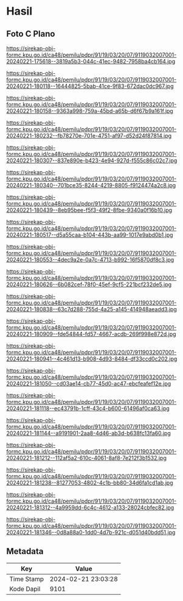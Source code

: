 # Hasil

## Foto C Plano

https://sirekap-obj-formc.kpu.go.id/ca48/pemilu/pdpr/91/19/03/20/07/9119032007001-20240221-175618--3819a5b3-044c-41ec-9482-7958ba4cb164.jpg

https://sirekap-obj-formc.kpu.go.id/ca48/pemilu/pdpr/91/19/03/20/07/9119032007001-20240221-180118--16444825-5bab-41ce-9f83-672dac0dc967.jpg

https://sirekap-obj-formc.kpu.go.id/ca48/pemilu/pdpr/91/19/03/20/07/9119032007001-20240221-180158--9363a998-759a-45bd-a65b-d6f67b9a161f.jpg

https://sirekap-obj-formc.kpu.go.id/ca48/pemilu/pdpr/91/19/03/20/07/9119032007001-20240221-180232--fb78270e-701e-4751-af97-d52d24f87814.jpg

https://sirekap-obj-formc.kpu.go.id/ca48/pemilu/pdpr/91/19/03/20/07/9119032007001-20240221-180307--837e890e-b423-4e94-927d-f555c86c02c7.jpg

https://sirekap-obj-formc.kpu.go.id/ca48/pemilu/pdpr/91/19/03/20/07/9119032007001-20240221-180340--701bce35-8244-4219-8805-f9124474a2c8.jpg

https://sirekap-obj-formc.kpu.go.id/ca48/pemilu/pdpr/91/19/03/20/07/9119032007001-20240221-180439--8eb95bee-f5f3-49f2-8fbe-9340a0f16b10.jpg

https://sirekap-obj-formc.kpu.go.id/ca48/pemilu/pdpr/91/19/03/20/07/9119032007001-20240221-180517--d5a55caa-b104-443b-aa99-1017e9abd0b1.jpg

https://sirekap-obj-formc.kpu.go.id/ca48/pemilu/pdpr/91/19/03/20/07/9119032007001-20240221-180553--4dec9a2e-0a7c-4713-b992-16f5870df8c3.jpg

https://sirekap-obj-formc.kpu.go.id/ca48/pemilu/pdpr/91/19/03/20/07/9119032007001-20240221-180626--6b082cef-78f0-45ef-9cf5-221bcf232de5.jpg

https://sirekap-obj-formc.kpu.go.id/ca48/pemilu/pdpr/91/19/03/20/07/9119032007001-20240221-180838--63c7d288-755d-4a25-a145-414948aeadd3.jpg

https://sirekap-obj-formc.kpu.go.id/ca48/pemilu/pdpr/91/19/03/20/07/9119032007001-20240221-180909--fde54844-fd57-4667-acdb-269f998e872d.jpg

https://sirekap-obj-formc.kpu.go.id/ca48/pemilu/pdpr/91/19/03/20/07/9119032007001-20240221-180941--4c461d13-b908-4d93-8484-df33ccd0c202.jpg

https://sirekap-obj-formc.kpu.go.id/ca48/pemilu/pdpr/91/19/03/20/07/9119032007001-20240221-181050--cd03ae14-cb77-45d0-ac47-ebcfeafef12e.jpg

https://sirekap-obj-formc.kpu.go.id/ca48/pemilu/pdpr/91/19/03/20/07/9119032007001-20240221-181118--ec43791b-1cff-43c4-b600-61496af0ca63.jpg

https://sirekap-obj-formc.kpu.go.id/ca48/pemilu/pdpr/91/19/03/20/07/9119032007001-20240221-181144--a9191901-2aa8-4d46-ab3d-b638fc13fa60.jpg

https://sirekap-obj-formc.kpu.go.id/ca48/pemilu/pdpr/91/19/03/20/07/9119032007001-20240221-181212--112af5a2-610c-4061-8af8-7e212f3b1532.jpg

https://sirekap-obj-formc.kpu.go.id/ca48/pemilu/pdpr/91/19/03/20/07/9119032007001-20240221-181238--81277053-4802-4c1b-bb80-34d6fa1cd1ab.jpg

https://sirekap-obj-formc.kpu.go.id/ca48/pemilu/pdpr/91/19/03/20/07/9119032007001-20240221-181312--4a9959dd-6c4c-4612-a133-28024cbfec82.jpg

https://sirekap-obj-formc.kpu.go.id/ca48/pemilu/pdpr/91/19/03/20/07/9119032007001-20240221-181346--0d8a88a0-1dd0-4d7b-921c-d051d40bdd51.jpg


## Metadata

| Key        | Value               |
| ---------- | ------------------- |
| Time Stamp | 2024-02-21 23:03:28 |
| Kode Dapil | 9101                |



